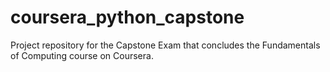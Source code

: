 coursera_python_capstone
========================

Project repository for the Capstone Exam that concludes the Fundamentals of Computing course on Coursera.
